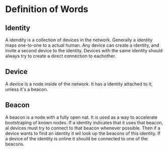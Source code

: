 # Definition of Words

## Identity

A idendity is a collection of devices in the network.
Generally a identity maps one-to-one to a actual human.
Any device can create a identity, and invite a second device to the identity.
Devices with the same identity should always try to create a direct connection to eachother.

## Device

A device is a node inside of the network.
It has a identity attached to it, unless it's a beacon.

## Beacon

A beacon is a node with a fully open nat.
It is used as a way to accelerate bootstraping of known nodes.
If a identity indicates that it uses that beacon, al devices must try to connect to that beacon whenever possible.
Then if a device wants to find an identity it wil look up the beacons of this identity.
If a device of the identity is online it should be connected to one of the beacons.
